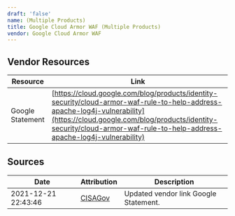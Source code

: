 ```yaml
---
draft: 'false'
name: (Multiple Products)
title: Google Cloud Armor WAF (Multiple Products)
vendor: Google Cloud Armor WAF
---
```


## Vendor Resources
| Resource | Link |
| --- | --- |
| Google Statement | [https://cloud.google.com/blog/products/identity-security/cloud-armor-waf-rule-to-help-address-apache-log4j-vulnerability](https://cloud.google.com/blog/products/identity-security/cloud-armor-waf-rule-to-help-address-apache-log4j-vulnerability) |



## Sources
| Date | Attribution | Description |
| --- | --- | --- |
| 2021-12-21 22:43:46 | [CISAGov](https://raw.githubusercontent.com/cisagov/log4j-affected-db/develop/README.md) | Updated vendor link Google Statement.  |
